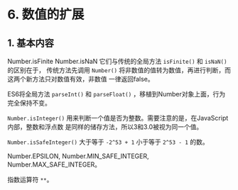 #  6. 数值的扩展

## 1. 基本内容  

Number.isFinite Number.isNaN 它们与传统的全局方法 `isFinite()` 和 `isNaN()`的区别在于，
传统方法先调用 `Number()` 将非数值的值转为数值，再进行判断，而这两个新方法只对数值有效，非数值
一律返回false。    

ES6将全局方法 `parseInt()` 和 `parseFloat()` ，移植到Number对象上面，行为完全保持不变。  

`Number.isInteger()` 用来判断一个值是否为整数。需要注意的是，在JavaScript内部，整数和浮点数
是同样的储存方法，所以3和3.0被视为同一个值。  

`Number.isSafeInteger()` 大于等于 `-2^53 + 1` 小于等于 `2^53 - 1` 的数。  

Number.EPSILON, Number.MIN_SAFE_INTEGER, Number.MAX_SAFE_INTEGER。

指数运算符 `**`。    
